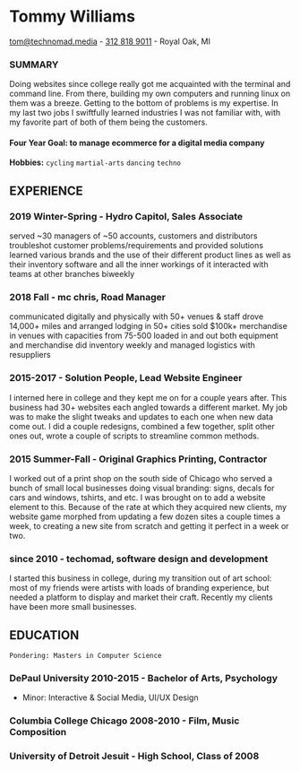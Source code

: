 # Tommy Williams

[tom@technomad.media](mailto:tom@technomad.media) - [312 818 9011](tel:+13128189011) - Royal Oak, MI

### SUMMARY

Doing websites since college really got me acquainted with the terminal and command line. From there, building my own computers and running linux on them was a breeze. Getting to the bottom of problems is my expertise.  In my last two jobs I swiftfully learned industries I was not familiar with, with my favorite part of both of them being the customers.

#### Four Year Goal: to manage ecommerce for a digital media company

**Hobbies:** `cycling` `martial-arts` `dancing` `techno`

## EXPERIENCE

### 2019 Winter-Spring - Hydro Capitol, Sales Associate
served ~30 managers of ~50 accounts, customers and distributors
troubleshot customer problems/requirements and provided solutions
learned various brands and the use of their different product lines
as well as their inventory software and all the inner workings of it
interacted with teams at other branches biweekly 

### 2018 Fall - mc chris, Road Manager
communicated digitally and physically with 50+ venues & staff
drove 14,000+ miles and arranged lodging in 50+ cities
sold $100k+ merchandise in venues with capacities from 75-500
loaded in and out both equipment and merchandise 
did inventory weekly and managed logistics with resuppliers 

### 2015-2017 - Solution People, Lead Website Engineer 
I interned here in college and they kept me on for a couple years after. This business had 30+ websites each angled towards a different market. My job was to make the slight tweaks and updates to each one when new data come out. I did a couple redesigns, combined a few together, split other ones out, wrote a couple of scripts to streamline common methods.

### 2015 Summer-Fall - Original Graphics Printing, Contractor
I worked out of a print shop on the south side of Chicago who served a bunch of small local businesses doing visual branding: signs, decals for cars and windows, tshirts, and etc. I was brought on to add a website element to this. Because of the rate at which they acquired new clients, my website game morphed from updating a few dozen sites a couple times a week, to creating a new site from scratch and getting it perfect in a week or two.

### since 2010 - techomad, software design and development
I started this business in college, during my transition out of art school: most of my friends were artists with loads of branding experience, but needed a platform to display and market their craft. Recently my clients have been more small businesses.

## EDUCATION

    Pondering: Masters in Computer Science

### DePaul University 2010-2015 - Bachelor of Arts, Psychology
- Minor: Interactive & Social Media, UI/UX Design

### Columbia College Chicago 2008-2010 - Film, Music Composition

### University of Detroit Jesuit - High School, Class of 2008

